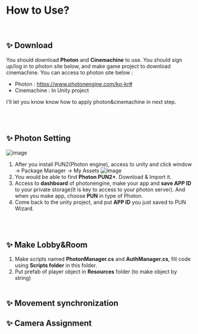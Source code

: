 # How to Use? 
<br>

## ✨ Download
You should download **Photon** and **Cinemachine** to use. You should sign up/log in to photon site below, and make game project to download cinemachine. You can access to photon site below : 

- Photon : https://www.photonengine.com/ko-kr#
- Cinemachine : In Unity project

I'll let you know know how to apply photon&cinemachine in next step.

<br><br>

## ✨ Photon Setting 
![image](https://github.com/user-attachments/assets/3c61830e-2c32-426e-9ca5-e8cdf5568398)
1. After you install PUN2(Photon engine), access to unity and click window -> Package Manager -> My Assets
![image](https://github.com/user-attachments/assets/573e091a-c2dc-45f3-b8bc-fe09de119481)
3. You would be able to find **Photon PUN2+**. Download & Import it. 
4. Access to **dashboard** of photonengine, make your app and **save APP ID** to your private storage(It is key to access to your photon server). And when you make app, choose **PUN** in type of Photon.
5. Come back to the unity project, and put **APP ID** you just saved to PUN Wizard. 

<br><br>

## ✨ Make Lobby&Room
1. Make scripts named **PhotonManager.cs** and **AuthManager.cs**, fill code using **Scripts folder** in this folder.
2. Put prefab of player object in **Resources** folder (to make object by string)
<br><br>

## ✨ Movement synchronization

## ✨ Camera Assignment
